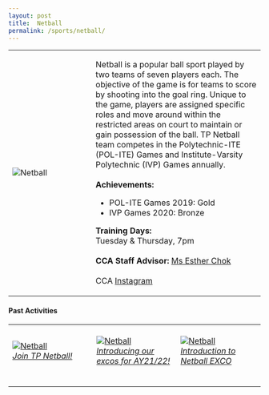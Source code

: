```yaml
---
layout: post
title:  Netball
permalink: /sports/netball/
---
```


<table>
    <tr>
        <td style="width:33%"><image src="/images/CCA_netball.jpg" style="display:block;margin-left:auto;margin-right:auto;" alt="Netball"></image></td>
        <td>
            <p>
                Netball is a popular ball sport played by two teams of seven players each. The objective of the game is for teams to score by shooting into the goal ring. Unique to the game, players are assigned specific roles and move around within the restricted areas on court to maintain or gain possession of the ball. TP Netball team competes in the Polytechnic-ITE (POL-ITE) Games and Institute-Varsity Polytechnic (IVP) Games annually.<br>
                <br>
                <b>Achievements:</b><br>
                <ul>
                    <li>POL-ITE Games 2019: Gold</li>
                    <li>IVP Games 2020: Bronze</li>
                </ul>
            </p>
            <p>
                <b>Training Days:</b><br>
                Tuesday & Thursday, 7pm<br>
                <br>
                <b>CCA Staff Advisor:</b> <a href="mailto:echok@tp.edu.sg">Ms Esther Chok</a><br>
                <br>
                CCA <a href="https://www.instagram.com/tpnetball_">Instagram</a>
            </p>
        </td>
    </tr>
</table>


#### Past Activities

<table>
    <tr>
        <td style="width:33%"><br>
            <a href="https://www.instagram.com/p/COCa3YqnSws">
                <image src="/images/CCA-netball-ig5.png" style="display:block;margin-left:auto;margin-right:auto;" alt="Netball">
                <h6 style="margin-top:0%">Join TP Netball!</h6>
                </image>
            </a>
        </td>
        <td style="width:33%"><br>
            <a href="https://www.instagram.com/p/COALdolHLtR">
                <image src="/images/CCA-netball-ig4.png" style="display:block;margin-left:auto;margin-right:auto;" alt="Netball">
                <h6 style="margin-top:0%">Introducing our excos for AY21/22!</h6>
                </image>
            </a>
        </td>
        <td style="width:33%"><br>
            <a href="https://www.instagram.com/p/CAhcah_nk1I/">
                <image src="/images/CCA-Netball_IG1.png" style="display:block;margin-left:auto;margin-right:auto;" alt="Netball">
                <h6 style="margin-top:0%">Introduction to Netball EXCO</h6>
                </image>
            </a>
        </td>
    </tr>
</table>
